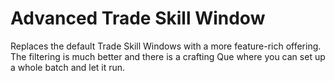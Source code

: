 # Advanced Trade Skill Window

Replaces the default Trade Skill Windows with a more feature-rich offering. The filtering is much better and there is a crafting Que where you can set up a whole batch and let it run.
